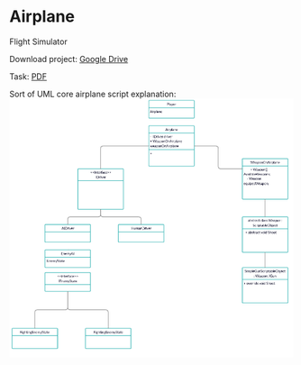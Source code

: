 # Airplane
Flight Simulator

Download project: [Google Drive](https://drive.google.com/file/d/1xqQ2F7WAGmFlyjmsxD8rrlKXsWXqhg7I/view?usp=sharing "Google Drive")

Task: [PDF](https://drive.google.com/file/d/1xqQ2F7WAGmFlyjmsxD8rrlKXsWXqhg7I/view?usp=sharing)

Sort of UML core airplane script explanation:
![UML image](https://raw.githubusercontent.com/mat-os/Airplane/master/Assets/UML.png "UML")
